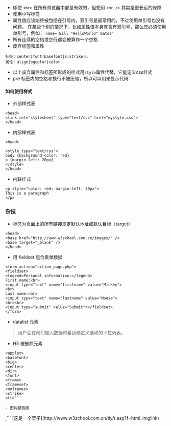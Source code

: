 - 即使 `<br>` 在所有浏览器中都是有效的，但使用 `<br />` 其实是更长远的保障
- 使用小写标签
- 属性值应该始终被包括在引号内。双引号是最常用的，不过使用单引号也没有问题。
在某些个别的情况下，比如属性值本身就含有双引号，那么您必须使用单引号，例如：
`name='Bill "HelloWorld" Gates'`
- 所有连续的空格或空行都会被算作一个空格
- 废弃标签和属性

```
标签：center|font|basefont|s|strike|u
属性：align|bgcolor|color
```
- 以上废弃属性和标签所形成的样式用`style`属性代替，它能定义css样式
- pre 标签内的空格和换行不被压缩，所以可以用来显示代码

#### 如何使用样式
- 外部样式表

```
<head>
<link rel="stylesheet" type="text/css" href="mystyle.css">
</head>
```
- 内部样式表

```
<head>

<style type="text/css">
body {background-color: red}
p {margin-left: 20px}
</style>
</head>
```
- 内联样式

```
<p style="color: red; margin-left: 20px">
This is a paragraph
</p>
```

### 杂技
- <base> 标签为页面上的所有链接规定默认地址或默认目标（target）
```
<head>
<base href="http://www.w3school.com.cn/images/" />
<base target="_blank" />
</head>
```

- 用 fieldset 组合表单数据
```
<form action="action_page.php">
<fieldset>
<legend>Personal information:</legend>
First name:<br>
<input type="text" name="firstname" value="Mickey">
<br>
Last name:<br>
<input type="text" name="lastname" value="Mouse">
<br><br>
<input type="submit" value="Submit"></fieldset>
</form>
```

- datalist 元素
> 用户会在他们输入数据时看到预定义选项的下拉列表。

- H5 被删除元素
``` <acronym>
<applet>
<basefont>
<big>
<center>
<dir>
<font>
<frame>
<frameset>
<noframes>
<strike>
<tt>```

- 图片超链接
```
<a href="">
<img src="" />
</a>
```
[这是一个栗子](http://www.w3school.com.cn/tiy/t.asp?f=html_imglink)
